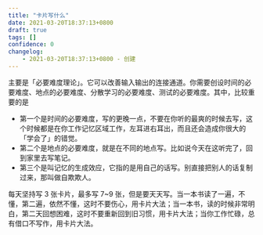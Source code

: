 ```yaml
---
title: "卡片写什么"
date: 2021-03-20T18:37:13+0800
draft: true
tags: []
confidence: 0
changelog:
    - 2021-03-20T18:37:13+0800 - 创建
---
```

主要是「必要难度理论」。它可以改善输入输出的连接通道。你需要创设时间的必要难度、地点的必要难度、分散学习的必要难度、测试的必要难度。其中，比较重要的是
- 第一个是时间的必要难度，写的更晚一点，不要在你听的最爽的时候去写，这个时候都是在你工作记忆区域工作，左耳进右耳出，而且还会造成你很大的「学会了」的错觉。
- 第二个是地点的必要难度，就是在不同的地点写。比如说今天在这听完了，回到家里去写笔记。
- 第三个是叫记忆的生成效应，它指的是用自己的话写。别直接把别人的话复制过来，那叫做自欺欺人。

每天坚持写 3 张卡片，最多写 7~9 张，但是要天天写。当一本书读了一遍，不懂，第二遍，依然不懂，这时不要伤心，用卡片大法；当一本书，读的时候非常明白，第二天回想困难，这时不要重新回到旧习惯，用卡片大法；当你工作忙碌，总有借口不写作，用卡片大法。
